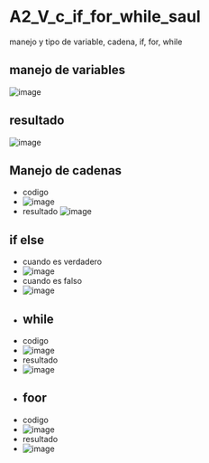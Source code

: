 # A2_V_c_if_for_while_saul
manejo y tipo de variable, cadena, if, for, while
## manejo de variables 
![image](https://github.com/user-attachments/assets/0a042807-ba96-45a3-b4d6-154a7725feca)
## resultado 
![image](https://github.com/user-attachments/assets/bb0b4cf6-a8f5-4b3d-9dce-a3133c258185)
## Manejo de cadenas 
- codigo
- ![image](https://github.com/user-attachments/assets/8e9e68b2-5f39-4c39-87db-8453fdc356c7)
- resultado 
![image](https://github.com/user-attachments/assets/1409c20d-2e1a-41a8-9505-86e8f7cad5f1)
## if else 
- cuando es verdadero
- ![image](https://github.com/user-attachments/assets/15c8af38-fec7-4781-aec2-a04dbeb2f6be)
- cuando es falso
- ![image](https://github.com/user-attachments/assets/a31e64c3-5309-47bd-be0a-5a54931e7ce9)
- ## while
- codigo
- ![image](https://github.com/user-attachments/assets/9104be87-b2ef-498e-947d-3687e7516a19)
- resultado
- ![image](https://github.com/user-attachments/assets/7957d584-4ff8-443c-aa7c-5ba173325b80)
- ## foor
- codigo
- ![image](https://github.com/user-attachments/assets/17a4f024-69fa-4727-9178-f779b437550a)
- resultado
- ![image](https://github.com/user-attachments/assets/8438936d-0ebc-449a-9dcf-8159d0a65ab7)









